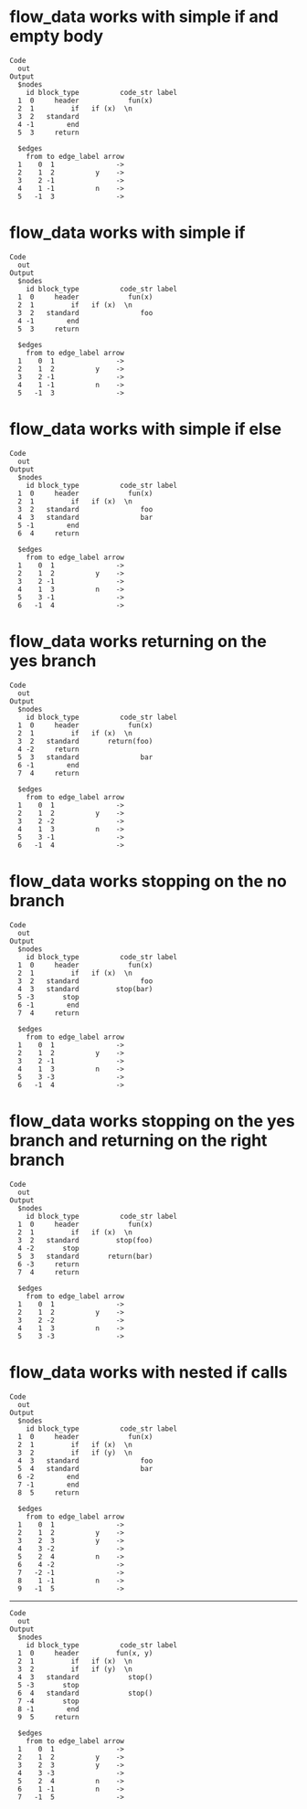# flow_data works with simple if and empty body

    Code
      out
    Output
      $nodes
        id block_type          code_str label
      1  0     header            fun(x)      
      2  1         if   if (x)  \n           
      3  2   standard                        
      4 -1        end                        
      5  3     return                        
      
      $edges
        from to edge_label arrow
      1    0  1               ->
      2    1  2          y    ->
      3    2 -1               ->
      4    1 -1          n    ->
      5   -1  3               ->
      

# flow_data works with simple if

    Code
      out
    Output
      $nodes
        id block_type          code_str label
      1  0     header            fun(x)      
      2  1         if   if (x)  \n           
      3  2   standard               foo      
      4 -1        end                        
      5  3     return                        
      
      $edges
        from to edge_label arrow
      1    0  1               ->
      2    1  2          y    ->
      3    2 -1               ->
      4    1 -1          n    ->
      5   -1  3               ->
      

# flow_data works with simple if else

    Code
      out
    Output
      $nodes
        id block_type          code_str label
      1  0     header            fun(x)      
      2  1         if   if (x)  \n           
      3  2   standard               foo      
      4  3   standard               bar      
      5 -1        end                        
      6  4     return                        
      
      $edges
        from to edge_label arrow
      1    0  1               ->
      2    1  2          y    ->
      3    2 -1               ->
      4    1  3          n    ->
      5    3 -1               ->
      6   -1  4               ->
      

# flow_data works returning on the yes branch

    Code
      out
    Output
      $nodes
        id block_type          code_str label
      1  0     header            fun(x)      
      2  1         if   if (x)  \n           
      3  2   standard       return(foo)      
      4 -2     return                        
      5  3   standard               bar      
      6 -1        end                        
      7  4     return                        
      
      $edges
        from to edge_label arrow
      1    0  1               ->
      2    1  2          y    ->
      3    2 -2               ->
      4    1  3          n    ->
      5    3 -1               ->
      6   -1  4               ->
      

# flow_data works stopping on the no branch

    Code
      out
    Output
      $nodes
        id block_type          code_str label
      1  0     header            fun(x)      
      2  1         if   if (x)  \n           
      3  2   standard               foo      
      4  3   standard         stop(bar)      
      5 -3       stop                        
      6 -1        end                        
      7  4     return                        
      
      $edges
        from to edge_label arrow
      1    0  1               ->
      2    1  2          y    ->
      3    2 -1               ->
      4    1  3          n    ->
      5    3 -3               ->
      6   -1  4               ->
      

# flow_data works stopping on the yes branch and returning on the right branch

    Code
      out
    Output
      $nodes
        id block_type          code_str label
      1  0     header            fun(x)      
      2  1         if   if (x)  \n           
      3  2   standard         stop(foo)      
      4 -2       stop                        
      5  3   standard       return(bar)      
      6 -3     return                        
      7  4     return                        
      
      $edges
        from to edge_label arrow
      1    0  1               ->
      2    1  2          y    ->
      3    2 -2               ->
      4    1  3          n    ->
      5    3 -3               ->
      

# flow_data works with nested if calls

    Code
      out
    Output
      $nodes
        id block_type          code_str label
      1  0     header            fun(x)      
      2  1         if   if (x)  \n           
      3  2         if   if (y)  \n           
      4  3   standard               foo      
      5  4   standard               bar      
      6 -2        end                        
      7 -1        end                        
      8  5     return                        
      
      $edges
        from to edge_label arrow
      1    0  1               ->
      2    1  2          y    ->
      3    2  3          y    ->
      4    3 -2               ->
      5    2  4          n    ->
      6    4 -2               ->
      7   -2 -1               ->
      8    1 -1          n    ->
      9   -1  5               ->
      

---

    Code
      out
    Output
      $nodes
        id block_type          code_str label
      1  0     header         fun(x, y)      
      2  1         if   if (x)  \n           
      3  2         if   if (y)  \n           
      4  3   standard            stop()      
      5 -3       stop                        
      6  4   standard            stop()      
      7 -4       stop                        
      8 -1        end                        
      9  5     return                        
      
      $edges
        from to edge_label arrow
      1    0  1               ->
      2    1  2          y    ->
      3    2  3          y    ->
      4    3 -3               ->
      5    2  4          n    ->
      6    1 -1          n    ->
      7   -1  5               ->
      

